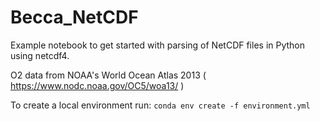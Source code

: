 # Becca_NetCDF

Example notebook to get started with parsing of NetCDF files in Python using netcdf4.

O2 data from NOAA's World Ocean Atlas 2013 ( https://www.nodc.noaa.gov/OC5/woa13/ )

To create a local environment run: `conda env create -f environment.yml`

